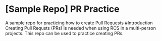 # [Sample Repo] PR Practice
A sample repo for practicing how to create Pull Requests
#Introduction
Creating Pull Requsts (PRs) is needed when using RCS in a multi-person projects. This repo can be used to practice creating PRs.
